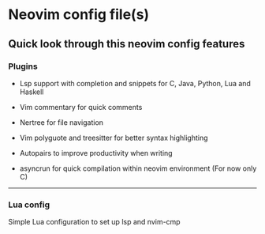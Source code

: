 # Neovim config file(s)

## Quick look through this neovim config features 

### Plugins

* Lsp support with completion and snippets for C, Java, Python, Lua and Haskell

* Vim commentary for quick comments

* Nertree for file navigation

* Vim polyguote and treesitter for better syntax highlighting

* Autopairs to improve productivity when writing 

* asyncrun for quick compilation within neovim environment (For now only C)

---

### Lua config

Simple Lua configuration to set up lsp and nvim-cmp


